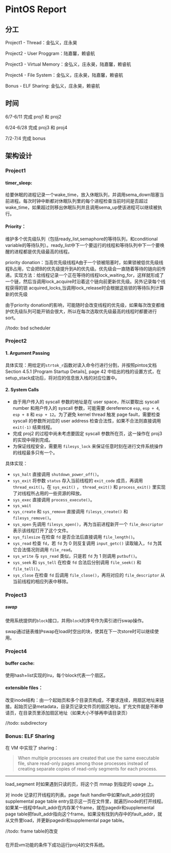 # PintOS Report

## 分工

Project1 - Thread：金弘义，庄永昊

Project2 - User Proggram：陆嘉馨，赖睿航

Project3 - Virtual Memory：金弘义，庄永昊，陆嘉馨，赖睿航

Project4 - File System：金弘义，庄永昊，陆嘉馨，赖睿航

Bonus - ELF Sharing: 金弘义，庄永昊，赖睿航



## 时间

6/7-6/11 完成 proj1 和 proj2

6/24-6/28 完成 proj3 和 proj4

7/2-7/4 完成 bonus




## 架构设计

### Project1


#### timer_sleep: 

给要休眠的进程记录一个wake_time，放入休眠队列，并调用sema_down阻塞当前进程。每次时钟中断都对休眠队列里的每个进程检查当前时间是否超过wake_time，如果超过则移出休眠队列并且调用sema_up使该进程可以继续被执行。

#### Priority：

维护多个优先级队列（包括ready_list,semaphore的等待队列，和conditional variable的等待队列）。ready_list中下一个要运行的线程和等待队列中下一个要唤醒的进程都是优先级最高的线程。 

priority donation：当高优先级线程A由于一个锁被阻塞时，如果锁被低优先级线程B占用，它会把B的优先级提升到A的优先级。优先级会一直随着等待的链向前传递。实现方法：给线程记录一个正在等待的线程lock_waiting_for，这样就形成了一个链，然后当调用lock_acquire时沿着这个链向前更新优先级。另外记录每个线程获得的锁 acquired_locks,当调用lock_release时会根据这些锁的等待队列计算新的优先级

由于priority donation的影响，可能随时会改变线程的优先级，如果每次改变都维护优先级队列可能开销会很大，所以在每次选取优先级最高的线程时都要进行sort。

//todo: bsd scheduler


### Project2

#### 1. Argument Passing

具体实现：用给定的`strtok_r`函数对读入命令行进行分割，并按照pintos文档 Section 4.5.1 [Program Startup Details], page 42 中给出的栈的设置方式，在setup_stack成功后，将对应的信息放入栈的对应位置中。

#### 2. System Calls

* 由于用户传入的 syscall 参数的地址是在 user space，所以要取出 syscall number 和用户传入的 syscall 参数，可能需要 dereference `esp`, `esp + 4`, `esp + 8` 和 `esp + 12`。为了避免 kernel thread 触发 page fault，需要检查 syscall 的参数所对应的 user address 检查合法性，如果不合法则直接调用 `exit(-1)` 结束线程。
* 完成 proj2 的过程中尚未考虑要固定 syscall 参数所在页，这一操作在 proj3 的实现中得到完成。
* 为保证线程安全，需要用 `filesys_lock` 来保证任意时刻在进行文件系统操作的线程最多只有一个。

具体实现：
* `sys_halt` 直接调用 `shutdown_power_off()`。
* `sys_exit` 将参数 `status` 存入当前线程的 `exit_code` 成员，再调用 `thread_exit()`。在 `sys_exit()` ， `thread_exit()` 和 `process_exit()` 里实现了对线程所占用的一些资源的释放。
* `sys_exec` 直接调用 `process_execute()`。
* `sys_wait`
* `sys_create` 和 `sys_remove` 直接调用 `filesys_create()`  和 `filesys_remove()`。
* `sys_open` 先调用 `filesys_open()`，再为当前进程新开一个 `file_descriptor` 表示该线程打开了这个文件。
* `sys_filesize` 在检查 `fd` 是否合法后直接调用 `file_length()`。
* `sys_read` 检查 `fd`，若 `fd` 为 0 则反复调用 `input_getc()` 读取输入，`fd` 为其它合法情况则调用 `file_read`。
* `sys_write` 与 `sys_read` 类似，只是若 `fd` 为 1 则调用 `putbuf()`。
* `sys_seek` 和 `sys_tell` 在检查 `fd` 合法后分别调用 `file_seek()` 和 `file_tell()`。
* `sys_close` 在检查 `fd` 后调用 `file_close()`，再将对应的 `file_descriptor`  从当前线程的相应列表中移除。


### Project3

##### swap

使用系统提供的`block`接口，并用`block`的序号作为索引进行swap操作。

swap通过链表维护swap在load时空出的块，使其在下一次store时可以继续使用。

### Project4

#### buffer cache:

使用hash+list实现的lru，每个block代表一个扇区。

#### extensible files：

改变inode结构：由一个起始页和多个目录页构成，不要求连续，用扇区地址来链接。起始页记录metadata，目录页记录文件页的扇区地址。扩充文件就是不断申请页，在目录页里添加扇区地址（如果大小不够再申请目录页）

//todo: subdirectory



### Bonus: ELF Sharing

在 VM 中实现了 sharing：

> When multiple processes are created that use the same executable file, share read-only pages among those processes instead of creating separate copies of read-only segments for each process.

------

load_segment 时如果遇到只读的页，将这个页 mmap 到指定的 upage 上。

对 inode 记录打开线程的列表。page fault handler中如果fault_addr对应的supplemental page table entry显示这一页在文件里，就遍历inode的打开线程。如果某一线程中fault_addr在内存某个frame，就在pagedir和supplemental page table把fault_addr指向这个frame。如果没有找到内存中的fault_addr，就从文件里load，并更新pagedir和supplemental page table。

//todo: frame table的改变

### 



在开启vm功能的条件下成功运行proj4的文件系统。
